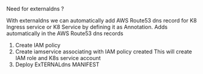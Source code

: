 Need for externaldns ?

With externaldns we can automatically add AWS Route53 dns record for K8 Ingress service or K8 Service
by defining it as Annotation.
Adds automatically in the AWS Route53 dns records

1. Create IAM policy
2. Create iamservice associating with IAM policy created
   This will create IAM role and K8s service account
3. Deploy ExTERNALdns MANIFEST

